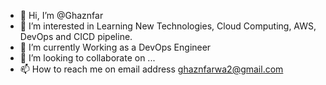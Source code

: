 - 👋 Hi, I’m @Ghaznfar
- 👀 I’m interested in Learning New Technologies, Cloud Computing, AWS, DevOps and CICD pipeline. 
- 🌱 I’m currently Working as a DevOps Engineer
- 💞️ I’m looking to collaborate on ...
- 📫 How to reach me on email address ghaznfarwa2@gmail.com

<!---
Ghaznfar/Ghaznfar is a ✨ special ✨ repository because its `README.md` (this file) appears on your GitHub profile.
You can click the Preview link to take a look at your changes.
--->
